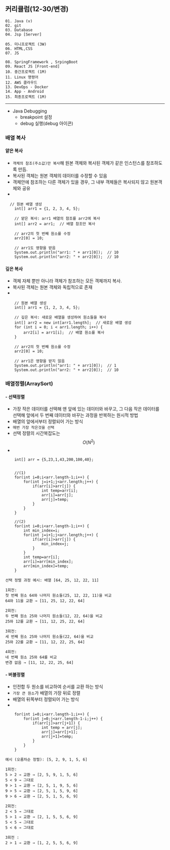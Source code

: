 ## 커리큘럼(12-30/변경)
```
01. Java (v)
02. git 
03. Database
04. Jsp [Server]

05. 미니프로젝트 (3W)
06. HTML,CSS  
07. JS

08. SpringFramework , SrpingBoot
09. React JS [Front-end]
10. 중간프로젝트 (1M)
11. Linux 명령어
12. AWS 클라우드
13. DevOps - Docker
14. App - Android
15. 최종프로젝트 (1M)
```
---

+ Java Debugging
	- breakpoint 설정
	- debug 실행(debug 아이콘)

### 배열 복사
#### 얕은 복사
- `객체의 참조(주소값)만 복사`해 원본 객체와 복사된 객체가 같은 인스턴스를 참조하도록 만듬.
- 복사된 객체는 원본 객체의 데이터를 수정할 수 있음
- 객체안에 참조하는 다른 객체가 있을 경우, 그 내부 객체들은 복사되지 않고 원본객체와 공유
- 
```
  // 원본 배열 생성
    int[] arr1 = {1, 2, 3, 4, 5};
       
    // 얕은 복사: arr1 배열의 참조를 arr2에 복사
    int[] arr2 = arr1;  // 배열 참조만 복사

    // arr2의 첫 번째 원소를 수정
    arr2[0] = 10;

    // arr1도 영향을 받음
    System.out.println("arr1: " + arr1[0]);  // 10
    System.out.println("arr2: " + arr2[0]);  // 10
```

#### 깊은 복사
- 객체 자체 뿐만 아니라 객체가 참조하는 모든 객체까지 복사.
- 복사된 객체는 원본 객체와 독립적으로 존재
- 
```
 	// 원본 배열 생성
    int[] arr1 = {1, 2, 3, 4, 5};
        
    // 깊은 복사: 새로운 배열을 생성하여 원소들을 복사
    int[] arr2 = new int[arr1.length];  // 새로운 배열 생성
    for (int i = 0; i < arr1.length; i++) {
        arr2[i] = arr1[i];  // 배열 원소를 복사
    }

    // arr2의 첫 번째 원소를 수정
    arr2[0] = 10;

    // arr1은 영향을 받지 않음
    System.out.println("arr1: " + arr1[0]);  // 1
    System.out.println("arr2: " + arr2[0]);  // 10
```

### 배열정렬(ArraySort)
#### - 선택정렬
- 가장 작은 데이터를 선택해 맨 앞에 있는 데이터와 바꾸고, 그 다음 작은 데이터를 선택해 앞에서 두 번째 데이터와 바꾸는 과정을 반복하는 원시적 방법
- 배열의 앞에서부터 정렬되어 가는 방식
- `매번 가장 작은것을 선택`
- 선택 정렬의 시간복잡도는 $$O(N^2)$$
- 
```
	int[] arr = {5,23,1,43,200,100,40};


	//(1)
	for(int i=0;i<arr.length-1;i++) {
		for(int j=i+1;j<arr.length;j++) {
			if(arr[i]>arr[j]) {
				int temp=arr[i];
				arr[i]=arr[j];
				arr[j]=temp;
			}
		}
	}

	//(2)
	for(int i=0;i<arr.length-1;i++) {
		int min_index=i;
		for(int j=i+1;j<arr.length;j++) {
			if(arr[i]>arr[j]) {
				min_index=j;	
			}
		}
		int temp=arr[i];
		arr[i]=arr[min_index];
		arr[min_index]=temp;
	}
```

```
선택 정렬 과정 예시: 배열 [64, 25, 12, 22, 11]

1회전:
첫 번째 원소 64와 나머지 원소들(25, 12, 22, 11)을 비교
64와 11을 교환 → [11, 25, 12, 22, 64]

2회전:
두 번째 원소 25와 나머지 원소들(12, 22, 64)을 비교
25와 12를 교환 → [11, 12, 25, 22, 64]

3회전:
세 번째 원소 25와 나머지 원소들(22, 64)을 비교
25와 22를 교환 → [11, 12, 22, 25, 64]

4회전:
네 번째 원소 25와 64를 비교
변경 없음 → [11, 12, 22, 25, 64]
```

#### - 버블정렬
- 인전합 두 원소를 비교하여 순서를 교환 하는 방식
- `가장 큰 원소`가 배열의 가장 뒤로 정렬
- 배열의 뒤쪽부터 정렬되어 가는 방식
- 
```
	for(int i=0;i<arr.length-1;i++) {
		for(int j=0;j<arr.length-1-i;j++) {
			if(arr[j]>arr[j+1]) {
				int temp = arr[j];
				arr[j]=arr[j+1];
				arr[j+1]=temp;
			}
		}
	}

```

```
예시 (오름차순 정렬): [5, 2, 9, 1, 5, 6]

1회전:
5 > 2 → 교환 → [2, 5, 9, 1, 5, 6]
5 < 9 → 그대로
9 > 1 → 교환 → [2, 5, 1, 9, 5, 6]
9 > 5 → 교환 → [2, 5, 1, 5, 9, 6]
9 > 6 → 교환 → [2, 5, 1, 5, 6, 9]

2회전:
2 < 5 → 그대로
5 > 1 → 교환 → [2, 1, 5, 5, 6, 9]
5 < 5 → 그대로
5 < 6 → 그대로

3회전 : 
2 > 1 → 교환 → [1, 2, 5, 5, 6, 9]
```